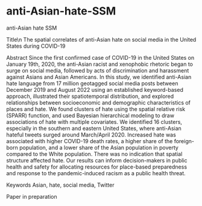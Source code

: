 # anti-Asian-hate-SSM
anti-Asian hate SSM

Title\n 
The spatial correlates of anti-Asian hate on social media in the United States during COVID-19

Abstract
Since the first confirmed case of COVID-19 in the United States on January 19th, 2020, the anti-Asian racist and xenophobic rhetoric began to surge on social media, followed by acts of discrimination and harassment against Asians and Asian Americans. In this study, we identified anti-Asian hate language from 17 million geotagged social media posts between December 2019 and August 2022 using an established keyword-based approach, illustrated their spatiotemporal distribution, and explored relationships between socioeconomic and demographic characteristics of places and hate. We found clusters of hate using the spatial relative risk (SPARR) function, and used Bayesian hierarchical modeling to draw associations of hate with multiple covariates. We identified 16 clusters, especially in the southern and eastern United States, where anti-Asian hateful tweets surged around March/April 2020. Increased hate was associated with higher COVID-19 death rates, a higher share of the foreign-born population, and a lower share of the Asian population in poverty compared to the White population. There was no indication that spatial structure affected hate. Our results can inform decision-makers in public health and safety for allocating resources for place-based preparedness and response to the pandemic-induced racism as a public health threat. 

Keywords
Asian, hate, social media, Twitter

Paper in preparation
